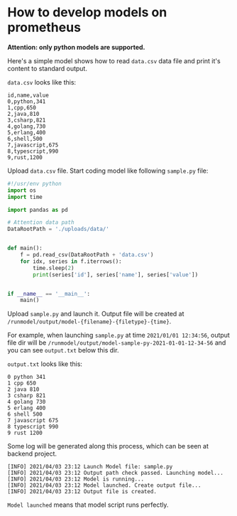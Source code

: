 # How to develop models on prometheus

**Attention: only python models are supported.**

Here's a simple model shows how to read `data.csv` data file and print it's content to standard output.

`data.csv` looks like this:

```text
id,name,value
0,python,341
1,cpp,650
2,java,810
3,csharp,821
4,golang,730
5,erlang,400
6,shell,500
7,javascript,675
8,typescript,990
9,rust,1200
```

Upload `data.csv` file. Start coding model like following `sample.py` file:

```python
#!/usr/env python
import os
import time

import pandas as pd

# Attention data path
DataRootPath = './uploads/data/'


def main():
    f = pd.read_csv(DataRootPath + 'data.csv')
    for idx, series in f.iterrows():
        time.sleep(2)
        print(series['id'], series['name'], series['value'])


if __name__ == '__main__':
    main()
```

Upload `sample.py` and launch it. Output file will be created at `/runmodel/output/model-{filename}-{filetype}-{time}`.

For example, when launching `sample.py` at time `2021/01/01 12:34:56`, output file dir will
be `/runmodel/output/model-sample-py-2021-01-01-12-34-56` and you can see `output.txt` below this dir.

`output.txt` looks like this:

```text
0 python 341
1 cpp 650
2 java 810
3 csharp 821
4 golang 730
5 erlang 400
6 shell 500
7 javascript 675
8 typescript 990
9 rust 1200
```

Some log will be generated along this process, which can be seen at backend project.

```text
[INFO] 2021/04/03 23:12 Launch Model file: sample.py
[INFO] 2021/04/03 23:12 Output path check passed. Launching model...
[INFO] 2021/04/03 23:12 Model is running...
[INFO] 2021/04/03 23:12 Model launched. Create output file...
[INFO] 2021/04/03 23:12 Output file is created.
```

`Model launched` means that model script runs perfectly.
